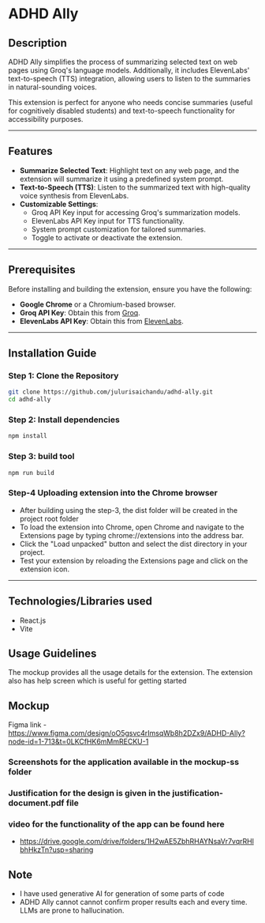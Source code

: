 # ADHD Ally

## Description
ADHD Ally simplifies the process of summarizing selected text on web pages using Groq's language models. Additionally, it includes ElevenLabs' text-to-speech (TTS) integration, allowing users to listen to the summaries in natural-sounding voices. 

This extension is perfect for anyone who needs concise summaries (useful for cognitively disabled students) and text-to-speech functionality for accessibility purposes.

---

## Features
- **Summarize Selected Text**: Highlight text on any web page, and the extension will summarize it using a predefined system prompt.
- **Text-to-Speech (TTS)**: Listen to the summarized text with high-quality voice synthesis from ElevenLabs.
- **Customizable Settings**:
  - Groq API Key input for accessing Groq's summarization models.
  - ElevenLabs API Key input for TTS functionality.
  - System prompt customization for tailored summaries.
  - Toggle to activate or deactivate the extension.

---

## Prerequisites
Before installing and building the extension, ensure you have the following:
- **Google Chrome** or a Chromium-based browser.
- **Groq API Key**: Obtain this from [Groq](https://console.groq.com/keys).
- **ElevenLabs API Key**: Obtain this from [ElevenLabs](https://elevenlabs.io/app/settings/api-keys).

---

## Installation Guide

### Step 1: Clone the Repository
```bash
git clone https://github.com/julurisaichandu/adhd-ally.git
cd adhd-ally
```

### Step 2: Install dependencies
```bash
npm install
```

### Step 3: build tool
```bash
npm run build
```

### Step-4 Uploading extension into the Chrome browser
- After building using the step-3, the dist folder will be created in the project root folder
- To load the extension into Chrome, open Chrome and navigate to the Extensions page by typing chrome://extensions into the address bar. 
- Click the "Load unpacked" button and select the dist directory in your project.
- Test your extension by reloading the Extensions page and click on the extension icon.

---
## Technologies/Libraries used
- React.js
- Vite

## Usage Guidelines
The mockup provides all the usage details for the extension. The extension also has help screen which is useful for getting started

## Mockup
Figma link - https://www.figma.com/design/oO5gsvc4rImsqWb8h2DZx9/ADHD-Ally?node-id=1-713&t=0LKCfHK6mMmRECKU-1

### Screenshots for the application available in the mockup-ss folder

### Justification for the design is given in the justification-document.pdf file
### video for the functionality of the app can be found here
- https://drive.google.com/drive/folders/1H2wAE5ZbhRHAYNsaVr7vqrRHlbhHkzTn?usp=sharing


## Note
- I have used generative AI for generation of some parts of code
- ADHD Ally cannot cannot confirm proper results each and every time. LLMs are prone to hallucination.






